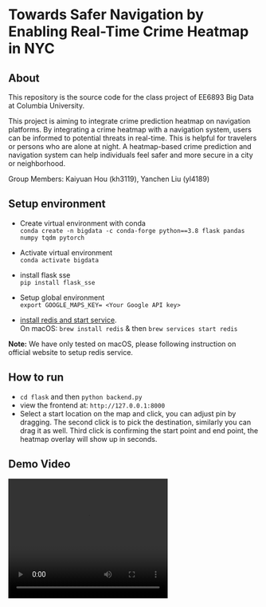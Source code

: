# Towards Safer Navigation by Enabling Real-Time Crime Heatmap in NYC

## About
This repository is the source code for the class project of EE6893 Big Data at Columbia University.

This project is aiming to integrate crime prediction heatmap on navigation platforms. By integrating a crime heatmap with a navigation system, users can be informed to potential threats in real-time. This is helpful for travelers or persons who are alone at night. A heatmap-based crime prediction and navigation system can help individuals feel safer and more secure in a city or neighborhood.

Group Members: Kaiyuan Hou (kh3119), Yanchen Liu (yl4189)

## Setup environment
* Create virtual environment with conda\
`conda create -n bigdata -c conda-forge python==3.8 flask pandas numpy tqdm pytorch`
* Activate virtual environment \
`conda activate bigdata`

* install flask sse \
`pip install flask_sse`
* Setup global environment\
`export GOOGLE_MAPS_KEY= <Your Google API key>`
* <a href="https://redis.io/docs/getting-started/installation/" target="_blank">install redis and start service</a>.\
On macOS: `brew install redis` & then
`brew services start redis`

**Note:** We have only tested on macOS, please following instruction on official website to setup redis service.

## How to run
* ``cd flask`` and then `python backend.py`
* view the frontend at: `http://127.0.0.1:8000`
* Select a start location on the map and click, you can adjust pin by dragging. The second click is to pick the destination, similarly you can drag it as well. Third click is confirming the start point and end point, the heatmap overlay will show up in seconds.

## Demo Video
<video src="https://user-images.githubusercontent.com/86454568/209273109-c7ae83d9-b950-4553-ab45-7cd5d6d40f8d.mp4" width="320" height="240" controls></video>



<!-- https://user-images.githubusercontent.com/86454568/209273109-c7ae83d9-b950-4553-ab45-7cd5d6d40f8d.mp4 -->

